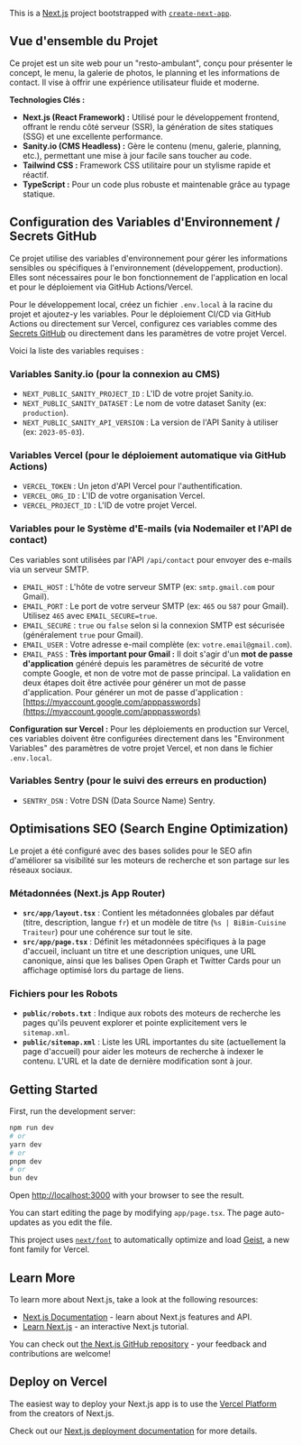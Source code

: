 This is a [Next.js](https://nextjs.org) project bootstrapped with [`create-next-app`](https://nextjs.org/docs/app/api-reference/cli/create-next-app).

## Vue d'ensemble du Projet

Ce projet est un site web pour un "resto-ambulant", conçu pour présenter le concept, le menu, la galerie de photos, le planning et les informations de contact. Il vise à offrir une expérience utilisateur fluide et moderne.

**Technologies Clés :**
*   **Next.js (React Framework) :** Utilisé pour le développement frontend, offrant le rendu côté serveur (SSR), la génération de sites statiques (SSG) et une excellente performance.
*   **Sanity.io (CMS Headless) :** Gère le contenu (menu, galerie, planning, etc.), permettant une mise à jour facile sans toucher au code.
*   **Tailwind CSS :** Framework CSS utilitaire pour un stylisme rapide et réactif.
*   **TypeScript :** Pour un code plus robuste et maintenable grâce au typage statique.

## Configuration des Variables d'Environnement / Secrets GitHub

Ce projet utilise des variables d'environnement pour gérer les informations sensibles ou spécifiques à l'environnement (développement, production). Elles sont nécessaires pour le bon fonctionnement de l'application en local et pour le déploiement via GitHub Actions/Vercel.

Pour le développement local, créez un fichier `.env.local` à la racine du projet et ajoutez-y les variables.
Pour le déploiement CI/CD via GitHub Actions ou directement sur Vercel, configurez ces variables comme des [Secrets GitHub](https://docs.github.com/fr/actions/security-guides/encrypted-secrets) ou directement dans les paramètres de votre projet Vercel.

Voici la liste des variables requises :

### Variables Sanity.io (pour la connexion au CMS)
*   `NEXT_PUBLIC_SANITY_PROJECT_ID` : L'ID de votre projet Sanity.io.
*   `NEXT_PUBLIC_SANITY_DATASET` : Le nom de votre dataset Sanity (ex: `production`).
*   `NEXT_PUBLIC_SANITY_API_VERSION` : La version de l'API Sanity à utiliser (ex: `2023-05-03`).

### Variables Vercel (pour le déploiement automatique via GitHub Actions)
*   `VERCEL_TOKEN` : Un jeton d'API Vercel pour l'authentification.
*   `VERCEL_ORG_ID` : L'ID de votre organisation Vercel.
*   `VERCEL_PROJECT_ID` : L'ID de votre projet Vercel.

### Variables pour le Système d'E-mails (via Nodemailer et l'API de contact)
Ces variables sont utilisées par l'API `/api/contact` pour envoyer des e-mails via un serveur SMTP.
*   `EMAIL_HOST` : L'hôte de votre serveur SMTP (ex: `smtp.gmail.com` pour Gmail).
*   `EMAIL_PORT` : Le port de votre serveur SMTP (ex: `465` ou `587` pour Gmail). Utilisez `465` avec `EMAIL_SECURE=true`.
*   `EMAIL_SECURE` : `true` ou `false` selon si la connexion SMTP est sécurisée (généralement `true` pour Gmail).
*   `EMAIL_USER` : Votre adresse e-mail complète (ex: `votre.email@gmail.com`).
*   `EMAIL_PASS` : **Très important pour Gmail :** Il doit s'agir d'un **mot de passe d'application** généré depuis les paramètres de sécurité de votre compte Google, et non de votre mot de passe principal. La validation en deux étapes doit être activée pour générer un mot de passe d'application. Pour générer un mot de passe d'application : [https://myaccount.google.com/apppasswords](https://myaccount.google.com/apppasswords)

**Configuration sur Vercel :** Pour les déploiements en production sur Vercel, ces variables doivent être configurées directement dans les "Environment Variables" des paramètres de votre projet Vercel, et non dans le fichier `.env.local`.

### Variables Sentry (pour le suivi des erreurs en production)
*   `SENTRY_DSN` : Votre DSN (Data Source Name) Sentry.

## Optimisations SEO (Search Engine Optimization)

Le projet a été configuré avec des bases solides pour le SEO afin d'améliorer sa visibilité sur les moteurs de recherche et son partage sur les réseaux sociaux.

### Métadonnées (Next.js App Router)
*   **`src/app/layout.tsx`** : Contient les métadonnées globales par défaut (titre, description, langue `fr`) et un modèle de titre (`%s | BiBim-Cuisine Traiteur`) pour une cohérence sur tout le site.
*   **`src/app/page.tsx`** : Définit les métadonnées spécifiques à la page d'accueil, incluant un titre et une description uniques, une URL canonique, ainsi que les balises Open Graph et Twitter Cards pour un affichage optimisé lors du partage de liens.

### Fichiers pour les Robots
*   **`public/robots.txt`** : Indique aux robots des moteurs de recherche les pages qu'ils peuvent explorer et pointe explicitement vers le `sitemap.xml`.
*   **`public/sitemap.xml`** : Liste les URL importantes du site (actuellement la page d'accueil) pour aider les moteurs de recherche à indexer le contenu. L'URL et la date de dernière modification sont à jour.

## Getting Started

First, run the development server:

```bash
npm run dev
# or
yarn dev
# or
pnpm dev
# or
bun dev
```

Open [http://localhost:3000](http://localhost:3000) with your browser to see the result.

You can start editing the page by modifying `app/page.tsx`. The page auto-updates as you edit the file.

This project uses [`next/font`](https://nextjs.org/docs/app/building-your-application/optimizing/fonts) to automatically optimize and load [Geist](https://vercel.com/font), a new font family for Vercel.

## Learn More

To learn more about Next.js, take a look at the following resources:

- [Next.js Documentation](https://nextjs.org/docs) - learn about Next.js features and API.
- [Learn Next.js](https://nextjs.org/learn) - an interactive Next.js tutorial.

You can check out [the Next.js GitHub repository](https://github.com/vercel/next.js) - your feedback and contributions are welcome!

## Deploy on Vercel

The easiest way to deploy your Next.js app is to use the [Vercel Platform](https://vercel.com/new?utm_medium=default-template&filter=next.js&utm_source=create-next-app&utm_campaign=create-next-app-readme) from the creators of Next.js.

Check out our [Next.js deployment documentation](https://nextjs.org/docs/app/building-your-application/deploying) for more details.
